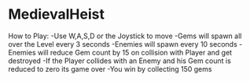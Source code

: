 # MedievalHeist

How to Play:
-Use W,A,S,D or the Joystick to move
-Gems will spawn all over the Level every 3 seconds
-Enemies will spawn every 10 seconds
-Enemies will reduce Gem count by 15 on collision with Player and get destroyed
-If the Player collides with an Enemy and his Gem count is reduced to zero its game over
-You win by collecting 150 gems